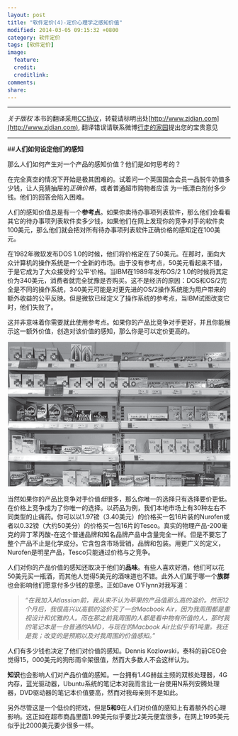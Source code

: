 ```yaml
---
layout: post
title: "软件定价(4)-定价心理学之感知价值"
modified: 2014-03-05 09:15:32 +0800
category: 软件定价
tags: [软件定价]
image:
  feature: 
  credit: 
  creditlink: 
comments: 
share: 
---
```


-----

*关于版权*
本书的翻译采用[CC协议](creativecommons.org/licenses/by-nc-sa/2.5/cn/‎)，转载请标明出处[http://www.zjdian.com](http://www.zjdian.com), 翻译错误请联系微博[行走的家园](http://weibo.com/walkinghome)提出您的宝贵意见

-----

##**人们如何设定他们的感知**

那么人们如何产生对一个产品的感知价值？他们是如何思考的？

在完全真空的情况下开始是极其困难的。试着问一个英国国会会员一品脱牛奶值多少钱，让人竞猜抽屉的*正确价格*，或者普通超市购物者应该
为一瓶漂白剂付多少钱。他们的回答会陷入困难。

人们的感知价值总是有一个**参考点**。如果你卖待办事项列表软件，那么他们会看看其它的待办事项列表软件卖多少钱，如果他们在网上发现你的竞争对手的软件卖100美元，那么他们就会把对所有待办事项列表软件正确价格的感知定在100美元。

在1982年微软发布DOS 1.0的时候，他们将价格定在了50美元。在那时，面向大众计算机的操作系统是一个全新的市场。由于没有参考点，50美元看起来不错，于是它成为了大众接受的’公平‘价格。当IBM在1989年发布OS/2 1.0的时候将其定价为340美元，消费者就完全犹豫是否购买。这不是经济的原因：DOS和OS/2完全是不同的操作系统，340美元可能是对更先进的OS/2操作系统能为用户带来的额外收益的公平反映。但是微软已经定义了操作系统的参考点，当IBM试图改变它时，他们失败了。

这并非意味着你需要就此使用参考点。如果你的产品比竞争对手更好，并且你能展示这一额外价值，创造对该价值的感知，那么你是可以定价更高的。

![感知价值](/img/swpricing/chp2/2.png)

当然如果你的产品比竞争对手价值*低*很多，那么你唯一的选择只有选择要价更低。在价格上竞争成为了你唯一的选择。以药品为例，我们本地市场上有30种左右不同类型的止痛药。你可以以1.97镑（3.40美元）的价格买一包16片装的Nurofen或者以0.32镑（大约50美分）的价格买一包16片的Tesco。真实的物理产品-200毫克的异丁苯丙酸-在这个普通品牌和知名品牌产品中含量完全一样。但是不要忘了整个产品不止是化学成分。它含包含市场营销，品牌和包装。用更广义的定义，Nurofen是明星产品，Tesco只能通过价格与之竞争。

人们对你的产品价值的感知还取决于他们的**品味**。有些人喜欢好酒，他们可以花50美元买一瓶酒，而其他人觉得5美元的酒味道也不错。此外人们属于哪一个**族群**也会影响他们愿意付多少钱的意愿。正如Dave O'Flynn对我写道：

>*“在我加入Atlassian前，我从来不认为苹果的产品值那么高的溢价。然而12个月后，我很高兴以高额的溢价买了一台Macbook Air，因为我周围都是重视设计和优雅的人。而在那之前我周围的人都是看中物有所值的人，那时我的笔记本是一台普通的AMD，与现在的Macbook Air比似乎有1吨重。我还是我；改变的是预期以及对我周围的价值感知。”*

人们有多少钱也决定了他们对价值的感知。Dennis Kozlowski，泰科的前CEO会觉得15，000美元的狗形雨伞架很值，然而大多数人不会这样认为。

**知识**也会影响人们对产品价值的感知。一台拥有1.4G赫兹主频的双核处理器，4G内存，蓝光驱动器，Ubuntu系统的笔记本对我而言比一台使用N系列安腾处理器，DVD驱动器的笔记本价值要高，然而对我母亲则不是如此。

另外尽管这是一个低价的把戏，但是**5和9**在人们对价值的感知上有着额外的心理影响。这正如在超市商品里面1.99美元似乎要比2美元便宜很多，在网上1995美元似乎比2000美元要少很多一样。
